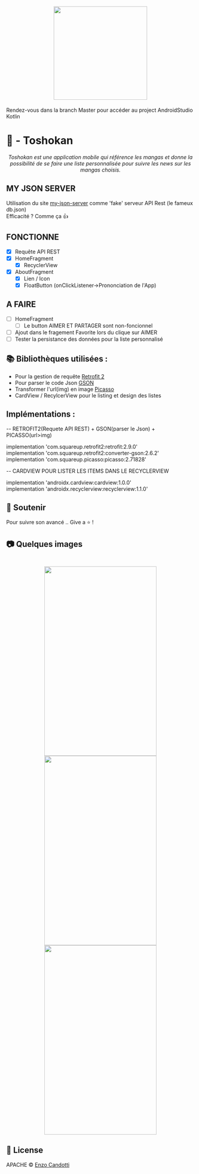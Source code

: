 <h1 align="center">
    <img height="250" hidth="250" src="https://i.pinimg.com/originals/e1/de/99/e1de99a598c38a545a57bcd75832a858.png">
</h1>
Rendez-vous dans la branch Master pour accéder au project AndroidStudio Kotlin

# :panda_face: - Toshokan
*<div align="center">Toshokan est une application mobile qui référence les mangas et donne la possibilité de se faire une liste personnalisée pour suivre les news sur les mangas choisis.</div>*

## MY JSON SERVER
Utilisation du site [my-json-server](https://my-json-server.typicode.com/) comme 'fake' serveur API Rest (le fameux db.json)<br>
Efficacité ? Comme ça :thumbsup:

## FONCTIONNE
- [X] Requête API REST
- [X] HomeFragment
    - [X] RecyclerView
- [X] AboutFragment
    - [X] Lien / Icon
    - [X] FloatButton (onClickListener->Prononciation de l'App)

## A FAIRE
- [ ] HomeFragment
    - [ ] Le button AIMER ET PARTAGER sont non-foncionnel
- [ ] Ajout dans le fragement Favorite lors du clique sur AIMER
- [ ] Tester la persistance des données pour la liste personnalisé

## :books: Bibliothèques utilisées :

- Pour la gestion de requête [Retrofit 2](https://square.github.io/retrofit/)
- Pour parser le code Json [GSON](https://github.com/google/gson)
- Transformer l'url(img) en image [Picasso](https://square.github.io/picasso/)
- CardView / RecylcerView pour le listing et design des listes

## Implémentations :

-- RETROFIT2(Requete API REST) + GSON(parser le Json) + PICASSO(url>img)<br>

<bq>implementation 'com.squareup.retrofit2:retrofit:2.9.0'<br>
<bq>implementation 'com.squareup.retrofit2:converter-gson:2.6.2'<br>
<bq>implementation 'com.squareup.picasso:picasso:2.71828'<br>
    
-- CARDVIEW POUR LISTER LES ITEMS DANS LE RECYCLERVIEW<br>

<bq>implementation 'androidx.cardview:cardview:1.0.0'<br>
<bq>implementation 'androidx.recyclerview:recyclerview:1.1.0'<br>

## :stars: Soutenir

Pour suivre son avancé .. Give a :star: !

## :camera: Quelques images
<h1 align="center">
    <img width="300" height="507" src="https://imagizer.imageshack.com/img922/5637/xVqNzz.png"> <img width="300" height="507" src="https://imagizer.imageshack.com/img922/4215/7ul1ta.png"> <img width="300" height="507" src="https://imagizer.imageshack.com/img922/678/16sbIF.png">
</h1>

## :scroll: License

APACHE © [Enzo Candotti](https://www.enzocandotti.fr/)
